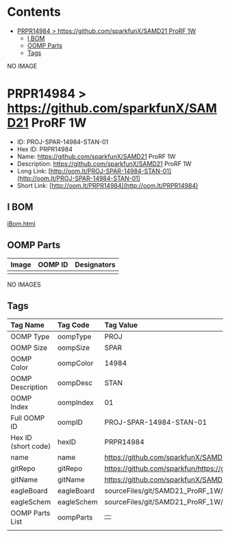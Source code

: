 



Contents
========

* [PRPR14984 > https://github.com/sparkfunX/SAMD21 ProRF 1W](#prpr14984--httpsgithubcomsparkfunxsamd21-prorf-1w)
	* [I BOM](#i-bom)
	* [OOMP Parts](#oomp-parts)
	* [Tags](#tags)
  
NO IMAGE  
# PRPR14984 > https://github.com/sparkfunX/SAMD21 ProRF 1W

- ID: PROJ-SPAR-14984-STAN-01
- Hex ID: PRPR14984
- Name: https://github.com/sparkfunX/SAMD21 ProRF 1W
- Description: https://github.com/sparkfunX/SAMD21 ProRF 1W
- Long Link: [http://oom.lt/PROJ-SPAR-14984-STAN-01](http://oom.lt/PROJ-SPAR-14984-STAN-01)
- Short Link: [http://oom.lt/PRPR14984](http://oom.lt/PRPR14984)

## I BOM
  
[iBom.html](https://htmlpreview.github.io/?https://github.com/oomlout/oomlout_OOMP_projects/blob/main/PROJ/SPAR/14984/STAN/01ibom.html)
## OOMP Parts
  

|Image|OOMP ID|Designators|
| :--- | :--- | :--- |
||||
  
NO IMAGES  
## Tags
  

|Tag Name|Tag Code|Tag Value|
| :--- | :--- | :--- |
|OOMP Type|oompType|PROJ|
|OOMP Size|oompSize|SPAR|
|OOMP Color|oompColor|14984|
|OOMP Description|oompDesc|STAN|
|OOMP Index|oompIndex|01|
|Full OOMP ID|oompID|PROJ-SPAR-14984-STAN-01|
|Hex ID (short code)|hexID|PRPR14984|
|name|name|https://github.com/sparkfunX/SAMD21 ProRF 1W|
|gitRepo|gitRepo|https://github.com/sparkfun/https://github.com/sparkfunX/SAMD21_ProRF_1W|
|gitName|gitName|https://github.com/sparkfunX/SAMD21_ProRF_1W|
|eagleBoard|eagleBoard|sourceFiles/git/SAMD21_ProRF_1W/Hardware/SAMD21_Pro_RF_1W.brd|
|eagleSchem|eagleSchem|sourceFiles/git/SAMD21_ProRF_1W/Hardware/SAMD21_Pro_RF_1W.sch|
|OOMP Parts List|oompParts|<table><tr><td></td></tr></table>|
||||
